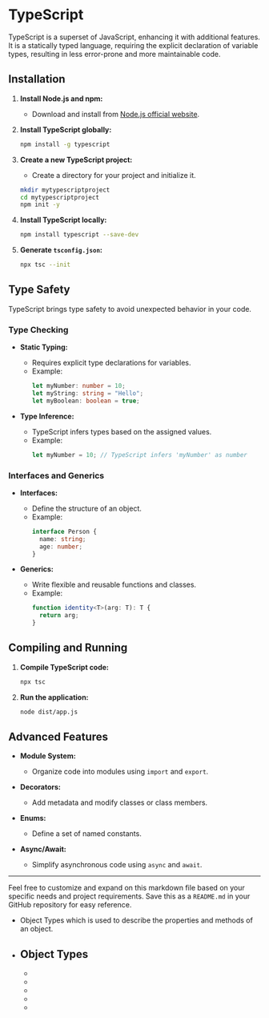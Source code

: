 
# TypeScript

TypeScript is a superset of JavaScript, enhancing it with additional features. It is a statically typed language, requiring the explicit declaration of variable types, resulting in less error-prone and more maintainable code.

## Installation

1. **Install Node.js and npm:**
   - Download and install from [Node.js official website](https://nodejs.org/).

2. **Install TypeScript globally:**
   ```bash
   npm install -g typescript
   ```

3. **Create a new TypeScript project:**
   - Create a directory for your project and initialize it.
   ```bash
   mkdir mytypescriptproject
   cd mytypescriptproject
   npm init -y
   ```

4. **Install TypeScript locally:**
   ```bash
   npm install typescript --save-dev
   ```

5. **Generate `tsconfig.json`:**
   ```bash
   npx tsc --init
   ```

## Type Safety

TypeScript brings type safety to avoid unexpected behavior in your code.

### Type Checking

- **Static Typing:**
  - Requires explicit type declarations for variables.
  - Example:
    ```typescript
    let myNumber: number = 10;
    let myString: string = "Hello";
    let myBoolean: boolean = true;
    ```

- **Type Inference:**
  - TypeScript infers types based on the assigned values.
  - Example:
    ```typescript
    let myNumber = 10; // TypeScript infers 'myNumber' as number
    ```

### Interfaces and Generics

- **Interfaces:**
  - Define the structure of an object.
  - Example:
    ```typescript
    interface Person {
      name: string;
      age: number;
    }
    ```

- **Generics:**
  - Write flexible and reusable functions and classes.
  - Example:
    ```typescript
    function identity<T>(arg: T): T {
      return arg;
    }
    ```

## Compiling and Running

1. **Compile TypeScript code:**
   ```bash
   npx tsc
   ```

2. **Run the application:**
   ```bash
   node dist/app.js
   ```

## Advanced Features

- **Module System:**
  - Organize code into modules using `import` and `export`.

- **Decorators:**
  - Add metadata and modify classes or class members.

- **Enums:**
  - Define a set of named constants.

- **Async/Await:**
  - Simplify asynchronous code using `async` and `await`.

---

Feel free to customize and expand on this markdown file based on your specific needs and project requirements. Save this as a `README.md` in your GitHub repository for easy reference.


 - Object Types which is used to describe the properties and methods of an object.

 - Object Types
   -
   -
   -
   -
   -
   -
